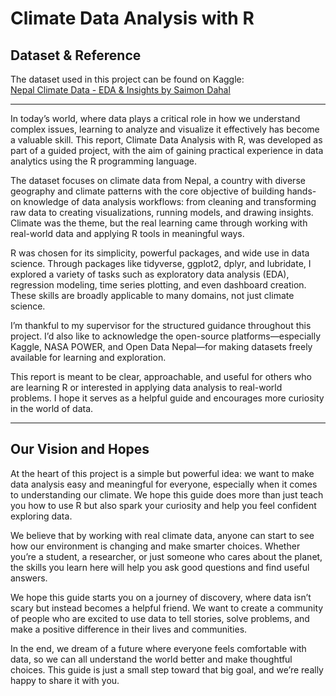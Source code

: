 # Climate Data Analysis with R

## Dataset & Reference

The dataset used in this project can be found on Kaggle:  
[Nepal Climate Data - EDA & Insights by Saimon Dahal](https://www.kaggle.com/code/saimondahal/nepal-climate-data-eda-insights/input)

---

In today’s world, where data plays a critical role in how we understand complex issues, learning to analyze and visualize it effectively has become a valuable skill. This report, Climate Data Analysis with R, was developed as part of a guided project, with the aim of gaining practical experience in data analytics using the R programming language.

The dataset focuses on climate data from Nepal, a country with diverse geography and climate patterns with the core objective of building hands-on knowledge of data analysis workflows: from cleaning and transforming raw data to creating visualizations, running models, and drawing insights. Climate was the theme, but the real learning came through working with real-world data and applying R tools in meaningful ways.

R was chosen for its simplicity, powerful packages, and wide use in data science. Through packages like tidyverse, ggplot2, dplyr, and lubridate, I explored a variety of tasks such as exploratory data analysis (EDA), regression modeling, time series plotting, and even dashboard creation. These skills are broadly applicable to many domains, not just climate science.

I’m thankful to my supervisor for the structured guidance throughout this project. I’d also like to acknowledge the open-source platforms—especially Kaggle, NASA POWER, and Open Data Nepal—for making datasets freely available for learning and exploration.

This report is meant to be clear, approachable, and useful for others who are learning R or interested in applying data analysis to real-world problems. I hope it serves as a helpful guide and encourages more curiosity in the world of data.

---

## Our Vision and Hopes

At the heart of this project is a simple but powerful idea: we want to make data analysis easy and meaningful for everyone, especially when it comes to understanding our climate. We hope this guide does more than just teach you how to use R but also spark your curiosity and help you feel confident exploring data.

We believe that by working with real climate data, anyone can start to see how our environment is changing and make smarter choices. Whether you’re a student, a researcher, or just someone who cares about the planet, the skills you learn here will help you ask good questions and find useful answers.

We hope this guide starts you on a journey of discovery, where data isn’t scary but instead becomes a helpful friend. We want to create a community of people who are excited to use data to tell stories, solve problems, and make a positive difference in their lives and communities.

In the end, we dream of a future where everyone feels comfortable with data, so we can all understand the world better and make thoughtful choices. This guide is just a small step toward that big goal, and we’re really happy to share it with you.
